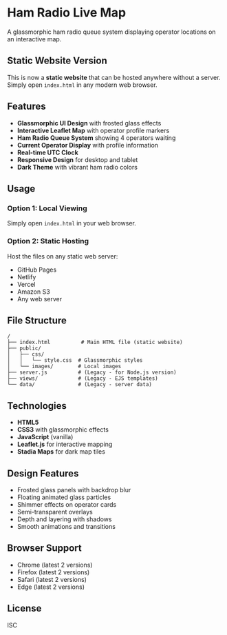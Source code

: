# Ham Radio Live Map

A glassmorphic ham radio queue system displaying operator locations on an interactive map.

## Static Website Version

This is now a **static website** that can be hosted anywhere without a server. Simply open `index.html` in any modern web browser.

## Features

- **Glassmorphic UI Design** with frosted glass effects
- **Interactive Leaflet Map** with operator profile markers
- **Ham Radio Queue System** showing 4 operators waiting
- **Current Operator Display** with profile information
- **Real-time UTC Clock**
- **Responsive Design** for desktop and tablet
- **Dark Theme** with vibrant ham radio colors

## Usage

### Option 1: Local Viewing
Simply open `index.html` in your web browser.

### Option 2: Static Hosting
Host the files on any static web server:
- GitHub Pages
- Netlify
- Vercel
- Amazon S3
- Any web server

## File Structure

```
/
├── index.html          # Main HTML file (static website)
├── public/
│   ├── css/
│   │   └── style.css  # Glassmorphic styles
│   └── images/        # Local images
├── server.js          # (Legacy - for Node.js version)
├── views/             # (Legacy - EJS templates)
└── data/              # (Legacy - server data)
```

## Technologies

- **HTML5**
- **CSS3** with glassmorphic effects
- **JavaScript** (vanilla)
- **Leaflet.js** for interactive mapping
- **Stadia Maps** for dark map tiles

## Design Features

- Frosted glass panels with backdrop blur
- Floating animated glass particles
- Shimmer effects on operator cards
- Semi-transparent overlays
- Depth and layering with shadows
- Smooth animations and transitions

## Browser Support

- Chrome (latest 2 versions)
- Firefox (latest 2 versions)
- Safari (latest 2 versions)
- Edge (latest 2 versions)

## License

ISC